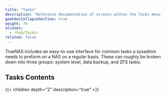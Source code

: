 ```yaml
---
title: "Tasks"
description: "Reference documentation of screens within the Tasks menu option."
geekdocCollapseSection: true
weight: 70
aliases:
  - /hub/tasks/
related: false
---
```


TrueNAS includes an easy-to-use interface for common tasks a sysadmin needs to preform on a NAS on a regular basis.
These can roughly be broken down into three groups: system level, data backup, and ZFS tasks.

<div class="noprint">

## Tasks Contents

{{< children depth="2" description="true" >}}

</div>
